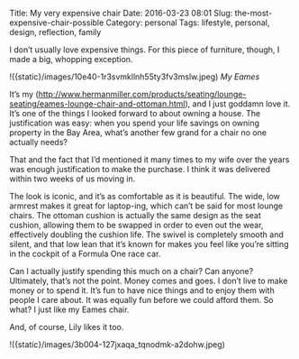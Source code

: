 Title: My very expensive chair
Date: 2016-03-23 08:01
Slug: the-most-expensive-chair-possible
Category: personal
Tags: lifestyle, personal, design, reflection, family

I don’t usually love expensive things. For this piece of furniture, though, I made a big, whopping exception.

!({static}/images/10e40-1r3svmkllnh55ty3fv3mslw.jpeg)
*My Eames*

It’s my (http://www.hermanmiller.com/products/seating/lounge-seating/eames-lounge-chair-and-ottoman.html), and I just goddamn love it. It’s one of the things I looked forward to about owning a house. The justification was easy: when you spend your life savings on owning property in the Bay Area, what’s another few grand for a chair no one actually needs?

That and the fact that I’d mentioned it many times to my wife over the years was enough justification to make the purchase. I think it was delivered within two weeks of us moving in.

The look is iconic, and it’s as comfortable as it is beautiful. The wide, low armrest makes it great for laptop-ing, which can’t be said for most lounge chairs. The ottoman cushion is actually the same design as the seat cushion, allowing them to be swapped in order to even out the wear, effectively doubling the cushion life. The swivel is completely smooth and silent, and that low lean that it’s known for makes you feel like you’re sitting in the cockpit of a Formula One race car.

Can I actually justify spending this much on a chair? Can anyone? Ultimately, that’s not the point. Money comes and goes. I don’t live to make money or to spend it. It’s fun to have nice things and to enjoy them with people I care about. It was equally fun before we could afford them. So what? I just like my Eames chair.

And, of course, Lily likes it too.

!({static}/images/3b004-127jxaqa_tqnodmk-a2dohw.jpeg)